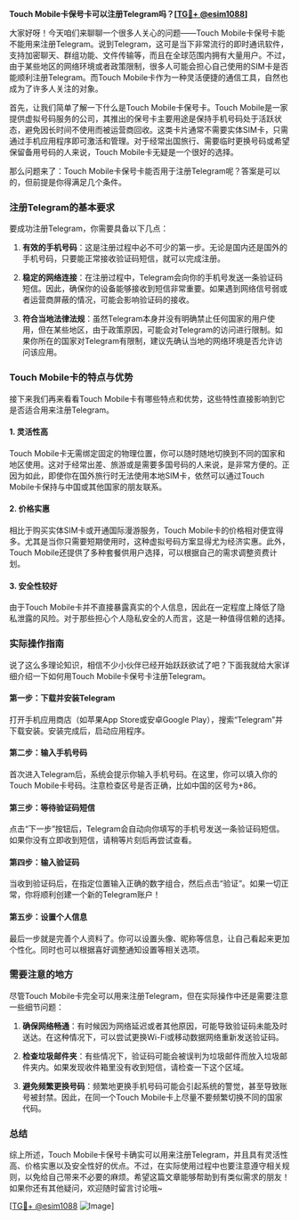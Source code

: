 **Touch Mobile卡保号卡可以注册Telegram吗？[[TG💪+ @esim1088](https://t.me/s/esim1088)]**

大家好呀！今天咱们来聊聊一个很多人关心的问题——Touch Mobile卡保号卡能不能用来注册Telegram。说到Telegram，这可是当下非常流行的即时通讯软件，支持加密聊天、群组功能、文件传输等，而且在全球范围内拥有大量用户。不过，由于某些地区的网络环境或者政策限制，很多人可能会担心自己使用的SIM卡是否能顺利注册Telegram。而Touch Mobile卡作为一种灵活便捷的通信工具，自然也成为了许多人关注的对象。

首先，让我们简单了解一下什么是Touch Mobile卡保号卡。Touch Mobile是一家提供虚拟号码服务的公司，其推出的保号卡主要用途是保持手机号码处于活跃状态，避免因长时间不使用而被运营商回收。这类卡片通常不需要实体SIM卡，只需通过手机应用程序即可激活和管理。对于经常出国旅行、需要临时更换号码或希望保留备用号码的人来说，Touch Mobile卡无疑是一个很好的选择。

那么问题来了：Touch Mobile卡保号卡能否用于注册Telegram呢？答案是可以的，但前提是你得满足几个条件。

### 注册Telegram的基本要求

要成功注册Telegram，你需要具备以下几点：

1. **有效的手机号码**：这是注册过程中必不可少的第一步。无论是国内还是国外的手机号码，只要能正常接收验证码短信，就可以完成注册。
   
2. **稳定的网络连接**：在注册过程中，Telegram会向你的手机号发送一条验证码短信。因此，确保你的设备能够接收到短信非常重要。如果遇到网络信号弱或者运营商屏蔽的情况，可能会影响验证码的接收。

3. **符合当地法律法规**：虽然Telegram本身并没有明确禁止任何国家的用户使用，但在某些地区，由于政策原因，可能会对Telegram的访问进行限制。如果你所在的国家对Telegram有限制，建议先确认当地的网络环境是否允许访问该应用。

### Touch Mobile卡的特点与优势

接下来我们再来看看Touch Mobile卡有哪些特点和优势，这些特性直接影响到它是否适合用来注册Telegram。

#### 1. 灵活性高
Touch Mobile卡无需绑定固定的物理位置，你可以随时随地切换到不同的国家和地区使用。这对于经常出差、旅游或是需要多国号码的人来说，是非常方便的。正因为如此，即使你在国外旅行时无法使用本地SIM卡，依然可以通过Touch Mobile卡保持与中国或其他国家的朋友联系。

#### 2. 价格实惠
相比于购买实体SIM卡或开通国际漫游服务，Touch Mobile卡的价格相对便宜得多。尤其是当你只需要短期使用时，这种虚拟号码方案显得尤为经济实惠。此外，Touch Mobile还提供了多种套餐供用户选择，可以根据自己的需求调整资费计划。

#### 3. 安全性较好
由于Touch Mobile卡并不直接暴露真实的个人信息，因此在一定程度上降低了隐私泄露的风险。对于那些担心个人隐私安全的人而言，这是一种值得信赖的选择。

### 实际操作指南

说了这么多理论知识，相信不少小伙伴已经开始跃跃欲试了吧？下面我就给大家详细介绍一下如何用Touch Mobile卡保号卡注册Telegram。

#### 第一步：下载并安装Telegram
打开手机应用商店（如苹果App Store或安卓Google Play），搜索“Telegram”并下载安装。安装完成后，启动应用程序。

#### 第二步：输入手机号码
首次进入Telegram后，系统会提示你输入手机号码。在这里，你可以填入你的Touch Mobile卡号码。注意检查区号是否正确，比如中国的区号为+86。

#### 第三步：等待验证码短信
点击“下一步”按钮后，Telegram会自动向你填写的手机号发送一条验证码短信。如果你没有立即收到短信，请稍等片刻后再尝试查看。

#### 第四步：输入验证码
当收到验证码后，在指定位置输入正确的数字组合，然后点击“验证”。如果一切正常，你将顺利创建一个新的Telegram账户！

#### 第五步：设置个人信息
最后一步就是完善个人资料了。你可以设置头像、昵称等信息，让自己看起来更加个性化。同时也可以根据喜好调整通知设置等相关选项。

### 需要注意的地方

尽管Touch Mobile卡完全可以用来注册Telegram，但在实际操作中还是需要注意一些细节问题：

1. **确保网络畅通**：有时候因为网络延迟或者其他原因，可能导致验证码未能及时送达。在这种情况下，可以尝试更换Wi-Fi或移动数据网络重新发送验证码。

2. **检查垃圾邮件夹**：有些情况下，验证码可能会被误判为垃圾邮件而放入垃圾邮件夹内。如果发现收件箱里没有收到短信，请检查一下这个区域。

3. **避免频繁更换号码**：频繁地更换手机号码可能会引起系统的警觉，甚至导致账号被封禁。因此，在同一个Touch Mobile卡上尽量不要频繁切换不同的国家代码。

### 总结

综上所述，Touch Mobile卡保号卡确实可以用来注册Telegram，并且具有灵活性高、价格实惠以及安全性好的优点。不过，在实际使用过程中也要注意遵守相关规则，以免给自己带来不必要的麻烦。希望这篇文章能够帮助到有类似需求的朋友！如果你还有其他疑问，欢迎随时留言讨论哦~

[[TG💪+ @esim1088](https://t.me/s/esim1088) ![Image](https://i.postimg.cc/4NQfJmqS/Snipaste-2025-05-13-00-14-12.png)]
